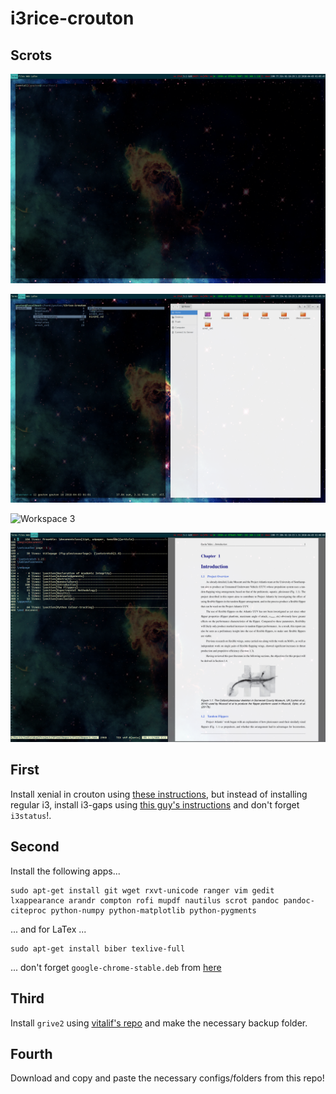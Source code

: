 # i3rice-crouton

## Scrots

![Workspace 1](ws1.png "Workspace 1")

![Workspace 2](ws2.png "Workspace 2")

![Workspace 3](ws3.png "Workspace 3")

![Workspace 4](ws4.png "Workspace 4")

## First

Install xenial in crouton using [these instructions](https://github.com/dnschneid/crouton/wiki/i3), but instead of installing regular i3, install i3-gaps using [this guy's instructions](https://hackmd.io/s/By6mF5Rqb) and don't forget `i3status`!.

## Second

Install the following apps...

```
sudo apt-get install git wget rxvt-unicode ranger vim gedit lxappearance arandr compton rofi mupdf nautilus scrot pandoc pandoc-citeproc python-numpy python-matplotlib python-pygments
```

... and for LaTex ...


```
sudo apt-get install biber texlive-full
```

... don't forget `google-chrome-stable.deb` from [here](https://www.google.co.uk/chrome/browser/features.html?brand=CHBD&gclid=Cj0KCQjwqYfWBRDPARIsABjQRYyQvfhzrM2fnlbXYdjQkrANkRNzg4NcGRYaOoENaYF7pM8UInswO9QaAiLNEALw_wcB&gclsrc=aw.ds&dclid=CPW6iOPrnNoCFQ_3UQod1y0F8Q)

## Third

Install `grive2` using [vitalif's repo](https://github.com/vitalif/grive2) and make the necessary backup folder.

## Fourth

Download and copy and paste the necessary configs/folders from this repo!
